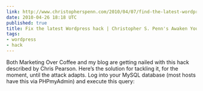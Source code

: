 ```yaml
---
link: http://www.christopherspenn.com/2010/04/07/find-the-latest-wordpress-hack/
date: 2010-04-26 18:18 UTC
published: true
title: Fix the latest Wordpress hack | Christopher S. Penn's Awaken Your Superhero
tags:
- wordpress
- hack
---
```


Both Marketing Over Coffee and my blog are getting nailed with this hack described by Chris Pearson.
Here’s the solution for tackling it, for the moment, until the attack adapts. Log into your MySQL database (most hosts have this via PHPmyAdmin) and execute this query:
